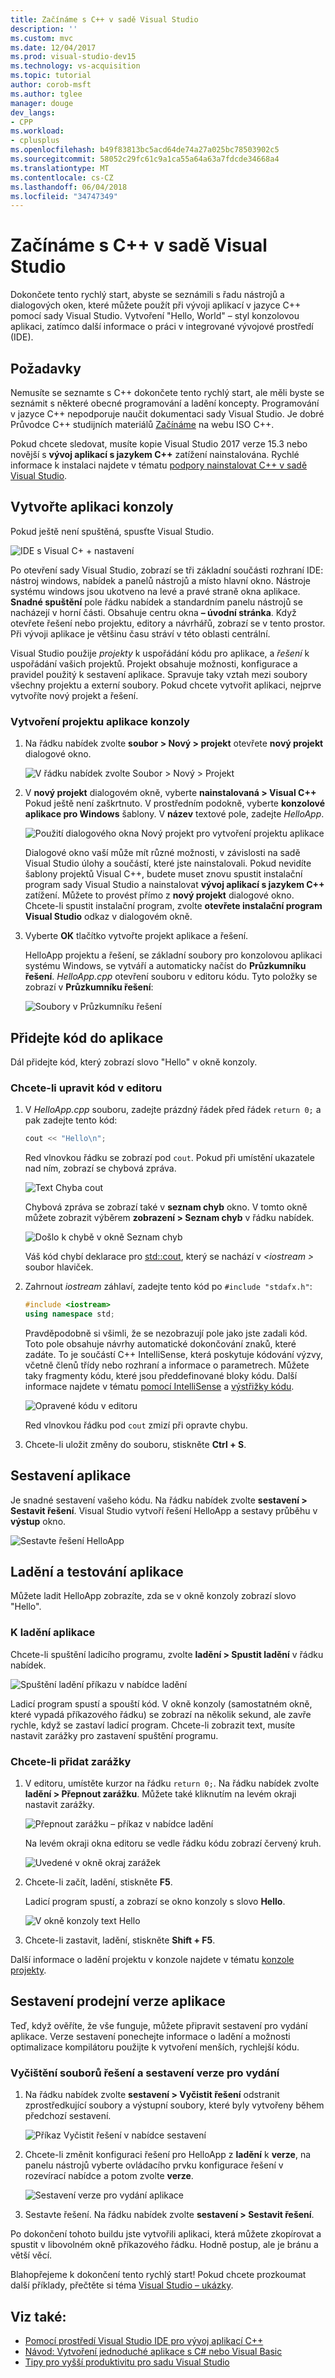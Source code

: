 ```yaml
---
title: Začínáme s C++ v sadě Visual Studio
description: ''
ms.custom: mvc
ms.date: 12/04/2017
ms.prod: visual-studio-dev15
ms.technology: vs-acquisition
ms.topic: tutorial
author: corob-msft
ms.author: tglee
manager: douge
dev_langs:
- CPP
ms.workload:
- cplusplus
ms.openlocfilehash: b49f83813bc5acd64de74a27a025bc78503902c5
ms.sourcegitcommit: 58052c29fc61c9a1ca55a64a63a7fdcde34668a4
ms.translationtype: MT
ms.contentlocale: cs-CZ
ms.lasthandoff: 06/04/2018
ms.locfileid: "34747349"
---
```

# <a name="get-started-with-c-in-visual-studio"></a>Začínáme s C++ v sadě Visual Studio

Dokončete tento rychlý start, abyste se seznámili s řadu nástrojů a dialogových oken, které můžete použít při vývoji aplikací v jazyce C++ pomocí sady Visual Studio. Vytvoření "Hello, World" – styl konzolovou aplikaci, zatímco další informace o práci v integrované vývojové prostředí (IDE).

## <a name="prerequisites"></a>Požadavky

Nemusíte se seznamte s C++ dokončete tento rychlý start, ale měli byste se seznámit s některé obecné programování a ladění koncepty. Programování v jazyce C++ nepodporuje naučit dokumentaci sady Visual Studio. Je dobré Průvodce C++ studijních materiálů [Začínáme](https://isocpp.org/get-started) na webu ISO C++.

Pokud chcete sledovat, musíte kopie Visual Studio 2017 verze 15.3 nebo novější s **vývoj aplikací s jazykem C++** zatížení nainstalována. Rychlé informace k instalaci najdete v tématu [podpory nainstalovat C++ v sadě Visual Studio](/cpp/build/vscpp-step-0-installation).

## <a name="create-a-console-app"></a>Vytvořte aplikaci konzoly

Pokud ještě není spuštěná, spusťte Visual Studio.

![IDE s Visual C&#43; &#43; nastavení](../ide/media/get-started-cpp-ide-layout.png)

Po otevření sady Visual Studio, zobrazí se tři základní součásti rozhraní IDE: nástroj windows, nabídek a panelů nástrojů a místo hlavní okno. Nástroje systému windows jsou ukotveno na levé a pravé straně okna aplikace. **Snadné spuštění** pole řádku nabídek a standardním panelu nástrojů se nacházejí v horní části. Obsahuje centru okna **– úvodní stránka**. Když otevřete řešení nebo projektu, editory a návrhářů, zobrazí se v tento prostor. Při vývoji aplikace je většinu času stráví v této oblasti centrální.

Visual Studio použije *projekty* k uspořádání kódu pro aplikace, a *řešení* k uspořádání vašich projektů. Projekt obsahuje možnosti, konfigurace a pravidel použitý k sestavení aplikace. Spravuje taky vztah mezi soubory všechny projektu a externí soubory. Pokud chcete vytvořit aplikaci, nejprve vytvoříte nový projekt a řešení.

### <a name="to-create-a-console-app-project"></a>Vytvoření projektu aplikace konzoly

1. Na řádku nabídek zvolte **soubor > Nový > projekt** otevřete **nový projekt** dialogové okno.

   ![V řádku nabídek zvolte Soubor > Nový > Projekt](../ide/media/get-started-cpp-file-new-project-menu.png)

1. V **nový projekt** dialogovém okně, vyberte **nainstalovaná > Visual C++** Pokud ještě není zaškrtnuto. V prostředním podokně, vyberte **konzolové aplikace pro Windows** šablony. V **název** textové pole, zadejte *HelloApp*.

   ![Použití dialogového okna Nový projekt pro vytvoření projektu aplikace](../ide/media/get-started-cpp-new-project-dialog.png)

   Dialogové okno vaší může mít různé možnosti, v závislosti na sadě Visual Studio úlohy a součástí, které jste nainstalovali. Pokud nevidíte šablony projektů Visual C++, budete muset znovu spustit instalační program sady Visual Studio a nainstalovat **vývoj aplikací s jazykem C++** zatížení. Můžete to provést přímo z **nový projekt** dialogové okno. Chcete-li spustit instalační program, zvolte **otevřete instalační program Visual Studio** odkaz v dialogovém okně.

1. Vyberte **OK** tlačítko vytvořte projekt aplikace a řešení.

   HelloApp projektu a řešení, se základní soubory pro konzolovou aplikaci systému Windows, se vytváří a automaticky načíst do **Průzkumníku řešení**. *HelloApp.cpp* otevření souboru v editoru kódu. Tyto položky se zobrazí v **Průzkumníku řešení**:

   ![Soubory v Průzkumníku řešení](../ide/media/get-started-cpp-solution-explorer.png)

## <a name="add-code-to-the-app"></a>Přidejte kód do aplikace

Dál přidejte kód, který zobrazí slovo "Hello" v okně konzoly.

### <a name="to-edit-code-in-the-editor"></a>Chcete-li upravit kód v editoru

1. V *HelloApp.cpp* souboru, zadejte prázdný řádek před řádek `return 0;` a pak zadejte tento kód:

   ```cpp
   cout << "Hello\n";
   ```

   Red vlnovkou řádku se zobrazí pod `cout`. Pokud při umístění ukazatele nad ním, zobrazí se chybová zpráva.

   ![Text Chyba cout](../ide/media/get-started-cpp-intellisense-error.png)

   Chybová zpráva se zobrazí také v **seznam chyb** okno. V tomto okně můžete zobrazit výběrem **zobrazení > Seznam chyb** v řádku nabídek.

   ![Došlo k chybě v okně Seznam chyb](../ide/media/get-started-cpp-error-list.png)

   Váš kód chybí deklarace pro [std::cout](/cpp/standard-library/iostream), který se nachází v  *\<iostream >* soubor hlaviček.

1. Zahrnout *iostream* záhlaví, zadejte tento kód po `#include "stdafx.h"`:

   ```cpp
   #include <iostream>
   using namespace std;
   ```

   Pravděpodobně si všimli, že se nezobrazují pole jako jste zadali kód. Toto pole obsahuje návrhy automatické dokončování znaků, které zadáte. To je součástí C++ IntelliSense, která poskytuje kódování výzvy, včetně členů třídy nebo rozhraní a informace o parametrech. Můžete taky fragmenty kódu, které jsou předdefinované bloky kódu. Další informace najdete v tématu [pomocí IntelliSense](../ide/using-intellisense.md) a [výstřižky kódu](../ide/code-snippets.md).

   ![Opravené kódu v editoru](../ide/media/get-started-cpp-cout-fix.png)

   Red vlnovkou řádku pod `cout` zmizí při opravte chybu.

1. Chcete-li uložit změny do souboru, stiskněte **Ctrl + S**.

## <a name="build-the-app"></a>Sestavení aplikace

Je snadné sestavení vašeho kódu. Na řádku nabídek zvolte **sestavení > Sestavit řešení**. Visual Studio vytvoří řešení HelloApp a sestavy průběhu v **výstup** okno.

   ![Sestavte řešení HelloApp](../ide/media/get-started-cpp-build-solution.gif)

## <a name="debug-and-test-the-app"></a>Ladění a testování aplikace

Můžete ladit HelloApp zobrazíte, zda se v okně konzoly zobrazí slovo "Hello".

### <a name="to-debug-the-app"></a>K ladění aplikace

Chcete-li spuštění ladicího programu, zvolte **ladění > Spustit ladění** v řádku nabídek.

![Spuštění ladění příkazu v nabídce ladění](../ide/media/get-started-cpp-start-debugging-menu.png)

Ladicí program spustí a spouští kód. V okně konzoly (samostatném okně, které vypadá příkazového řádku) se zobrazí na několik sekund, ale zavře rychle, když se zastaví ladicí program. Chcete-li zobrazit text, musíte nastavit zarážky pro zastavení spuštění programu.

### <a name="to-add-a-breakpoint"></a>Chcete-li přidat zarážky

1. V editoru, umístěte kurzor na řádku `return 0;`. Na řádku nabídek zvolte **ladění > Přepnout zarážku**. Můžete také kliknutím na levém okraji nastavit zarážky.

     ![Přepnout zarážku – příkaz v nabídce ladění](../ide/media/get-started-cpp-toggle-breakpoint-menu.png)

     Na levém okraji okna editoru se vedle řádku kódu zobrazí červený kruh.

     ![Uvedené v okně okraj zarážek](../ide/media/get-started-cpp-breakpoint-set.png)

1. Chcete-li začít, ladění, stiskněte **F5**.

   Ladicí program spustí, a zobrazí se okno konzoly s slovo **Hello**.

   ![V okně konzoly text Hello](../ide/media/get-started-cpp-helloapp-window.png)

1. Chcete-li zastavit, ladění, stiskněte **Shift + F5**.

Další informace o ladění projektu v konzole najdete v tématu [konzole projekty](../debugger/debugging-preparation-console-projects.md).

## <a name="build-a-release-version-of-the-app"></a>Sestavení prodejní verze aplikace

Teď, když ověříte, že vše funguje, můžete připravit sestavení pro vydání aplikace. Verze sestavení ponechejte informace o ladění a možnosti optimalizace kompilátoru použijte k vytvoření menších, rychlejší kódu.

### <a name="to-clean-the-solution-files-and-build-a-release-version"></a>Vyčištění souborů řešení a sestavení verze pro vydání

1. Na řádku nabídek zvolte **sestavení > Vyčistit řešení** odstranit zprostředkující soubory a výstupní soubory, které byly vytvořeny během předchozí sestavení.

   ![Příkaz Vyčistit řešení v nabídce sestavení](../ide/media/get-started-cpp-clean-solution-menu.png)

1. Chcete-li změnit konfiguraci řešení pro HelloApp z **ladění** k **verze**, na panelu nástrojů vyberte ovládacího prvku konfigurace řešení v rozevírací nabídce a potom zvolte **verze**.

   ![Sestavení verze pro vydání aplikace](../ide/media/get-started-cpp-set-release-configuration.png)

1. Sestavte řešení. Na řádku nabídek zvolte **sestavení > Sestavit řešení**.

Po dokončení tohoto buildu jste vytvořili aplikaci, která můžete zkopírovat a spustit v libovolném okně příkazového řádku. Hodně postup, ale je bránu a větší věcí.

Blahopřejeme k dokončení tento rychlý start! Pokud chcete prozkoumat další příklady, přečtěte si téma [Visual Studio – ukázky](../ide/visual-studio-samples.md).

## <a name="see-also"></a>Viz také:

- [Pomocí prostředí Visual Studio IDE pro vývoj aplikací C++](/cpp/ide/using-the-visual-studio-ide-for-cpp-desktop-development)
- [Návod: Vytvoření jednoduché aplikace s C# nebo Visual Basic](../ide/walkthrough-create-a-simple-application-with-visual-csharp-or-visual-basic.md)
- [Tipy pro vyšší produktivitu pro sadu Visual Studio](../ide/productivity-tips-for-visual-studio.md)
